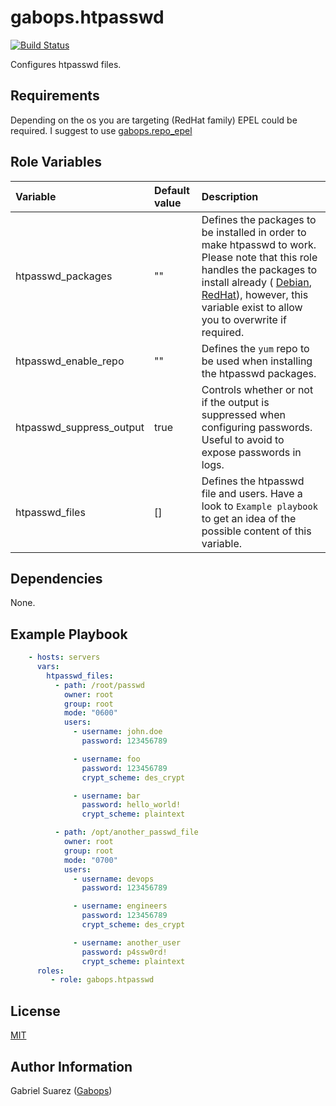 gabops.htpasswd
=========
[![Build Status](https://travis-ci.org/gabops/ansible-role-htpasswd.svg?branch=master)](https://travis-ci.org/gabops/ansible-role-htpasswd)

Configures htpasswd files.

Requirements
------------

Depending on the os you are targeting (RedHat family) EPEL could be required. I suggest to use [gabops.repo_epel](https://galaxy.ansible.com/gabops/repo_epel)

Role Variables
--------------

| Variable | Default value | Description |
| :--- | :--- | :--- |
| htpasswd_packages | "" | Defines the packages to be installed in order to make htpasswd to work. Please note that this role handles the packages to install already ( [Debian](./vars/Debian.yml), [RedHat](./vars/RedHat.yml)), however, this variable exist to allow you to overwrite if required. |
| htpasswd_enable_repo | "" | Defines the `yum` repo to be used when installing the htpasswd packages. |
| htpasswd_suppress_output | true | Controls whether or not if the output is suppressed when configuring passwords. Useful to avoid to expose passwords in logs. |
| htpasswd_files | [] | Defines the htpasswd file and users. Have a look to `Example playbook` to get an idea of the possible content of this variable. |

Dependencies
------------

None.

Example Playbook
----------------

```yaml
    - hosts: servers
      vars:
        htpasswd_files:
          - path: /root/passwd
            owner: root
            group: root
            mode: "0600"
            users:
              - username: john.doe
                password: 123456789

              - username: foo
                password: 123456789
                crypt_scheme: des_crypt

              - username: bar
                password: hello_world!
                crypt_scheme: plaintext

          - path: /opt/another_passwd_file
            owner: root
            group: root
            mode: "0700"
            users:
              - username: devops
                password: 123456789

              - username: engineers
                password: 123456789
                crypt_scheme: des_crypt

              - username: another_user
                password: p4ssw0rd!
                crypt_scheme: plaintext
      roles:
         - role: gabops.htpasswd
```

License
-------

[MIT]((./LICENSE))

Author Information
------------------

Gabriel Suarez ([Gabops](https://github.com/gabops))
